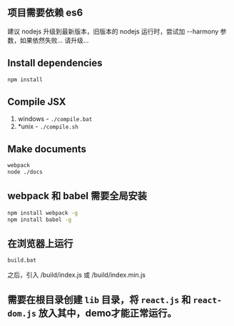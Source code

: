 ## 项目需要依赖 es6
建议 nodejs 升级到最新版本，旧版本的 nodejs 运行时，尝试加 --harmony 参数，如果依然失败... 请升级...

## Install dependencies
```bash
npm install
```

## Compile JSX
1. windows - `./compile.bat`
2. *unix - `./compile.sh`

## Make documents
```bash
webpack
node ./docs
```
## webpack 和 babel 需要全局安装
```bash 
npm install webpack -g
npm install babel -g
```

## 在浏览器上运行
```bash
build.bat
```
之后，引入 /build/index.js 或 /build/index.min.js

## 需要在根目录创建 `lib` 目录，将 `react.js` 和 `react-dom.js` 放入其中，demo才能正常运行。




